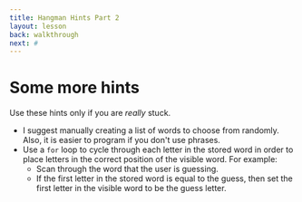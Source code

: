 ```yaml
---
title: Hangman Hints Part 2
layout: lesson
back: walkthrough
next: #
---
```


# Some more hints

Use these hints only if you are *really* stuck.

- I suggest manually creating a list of words to choose from randomly. Also, it is easier to program if you don't use phrases.
- Use a ```for``` loop to cycle through each letter in the stored word in order to place letters in the correct position of the visible word. For example:
  - Scan through the word that the user is guessing. 
  - If the first letter in the stored word is equal to the guess, then set the first letter in the visible word to be the guess letter.